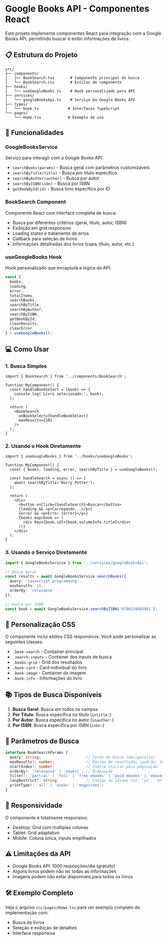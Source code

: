 # Google Books API - Componentes React

Este projeto implementa componentes React para integração com a Google Books API, permitindo buscar e exibir informações de livros.

## 📋 Estrutura do Projeto

```
src/
├── components/
│   ├── BookSearch.tsx       # Componente principal de busca
│   └── BookSearch.css       # Estilos do componente
├── hooks/
│   └── useGoogleBooks.ts    # Hook personalizado para API
├── services/
│   └── googleBooksApi.ts    # Serviço da Google Books API
├── types/
│   └── book.ts             # Interfaces TypeScript
└── pages/
    └── Home.tsx            # Exemplo de uso
```

## 🚀 Funcionalidades

### GoogleBooksService
Serviço para interagir com a Google Books API:

- `searchBooks(params)` - Busca geral com parâmetros customizáveis
- `searchByTitle(title)` - Busca por título específico
- `searchByAuthor(author)` - Busca por autor
- `searchByISBN(isbn)` - Busca por ISBN
- `getBookById(id)` - Busca livro específico por ID

### BookSearch Component
Componente React com interface completa de busca:

- Busca por diferentes critérios (geral, título, autor, ISBN)
- Exibição em grid responsivo
- Loading states e tratamento de erros
- Callback para seleção de livros
- Informações detalhadas dos livros (capa, título, autor, etc.)

### useGoogleBooks Hook
Hook personalizado que encapsula a lógica da API:

```typescript
const {
  books,
  loading,
  error,
  totalItems,
  searchBooks,
  searchByTitle,
  searchByAuthor,
  searchByISBN,
  getBookById,
  clearResults,
  clearError
} = useGoogleBooks();
```

## 💻 Como Usar

### 1. Busca Simples
```tsx
import { BookSearch } from '../components/BookSearch';

function MyComponent() {
  const handleBookSelect = (book) => {
    console.log('Livro selecionado:', book);
  };

  return (
    <BookSearch 
      onBookSelect={handleBookSelect}
      maxResults={10}
    />
  );
}
```

### 2. Usando o Hook Diretamente
```tsx
import { useGoogleBooks } from '../hooks/useGoogleBooks';

function MyComponent() {
  const { books, loading, error, searchByTitle } = useGoogleBooks();

  const handleSearch = async () => {
    await searchByTitle('Harry Potter');
  };

  return (
    <div>
      <button onClick={handleSearch}>Buscar</button>
      {loading && <p>Carregando...</p>}
      {error && <p>Erro: {error}</p>}
      {books.map(book => (
        <div key={book.id}>{book.volumeInfo.title}</div>
      ))}
    </div>
  );
}
```

### 3. Usando o Serviço Diretamente
```typescript
import { GoogleBooksService } from '../services/googleBooksApi';

// Busca geral
const results = await GoogleBooksService.searchBooks({
  query: 'javascript programming',
  maxResults: 10,
  orderBy: 'relevance'
});

// Busca por ISBN
const book = await GoogleBooksService.searchByISBN('9780134685991');
```

## 🎨 Personalização CSS

O componente inclui estilos CSS responsivos. Você pode personalizar as seguintes classes:

- `.book-search` - Container principal
- `.search-inputs` - Container dos inputs de busca
- `.books-grid` - Grid dos resultados
- `.book-card` - Card individual do livro
- `.book-image` - Container da imagem
- `.book-info` - Informações do livro

## 📚 Tipos de Busca Disponíveis

1. **Busca Geral**: Busca em todos os campos
2. **Por Título**: Busca específica no título (`intitle:`)
3. **Por Autor**: Busca específica no autor (`inauthor:`)
4. **Por ISBN**: Busca específica por ISBN (`isbn:`)

## 🔧 Parâmetros de Busca

```typescript
interface BookSearchParams {
  query: string;                    // Termo de busca (obrigatório)
  maxResults?: number;              // Máximo de resultados (padrão: 10)
  startIndex?: number;              // Índice inicial para paginação
  orderBy?: 'relevance' | 'newest'; // Ordenação
  filter?: 'partial' | 'full' | 'free-ebooks' | 'paid-ebooks' | 'ebooks';
  langRestrict?: string;            // Código do idioma (ex: 'pt', 'en')
  printType?: 'all' | 'books' | 'magazines';
}
```

## 📱 Responsividade

O componente é totalmente responsivo:
- Desktop: Grid com múltiplas colunas
- Tablet: Grid adaptativo
- Mobile: Coluna única, inputs empilhados

## ⚠️ Limitações da API

- Google Books API: 1000 requisições/dia (gratuito)
- Alguns livros podem não ter todas as informações
- Imagens podem não estar disponíveis para todos os livros

## 🛠️ Exemplo Completo

Veja o arquivo `src/pages/Home.tsx` para um exemplo completo de implementação com:
- Busca de livros
- Seleção e exibição de detalhes
- Interface responsiva
